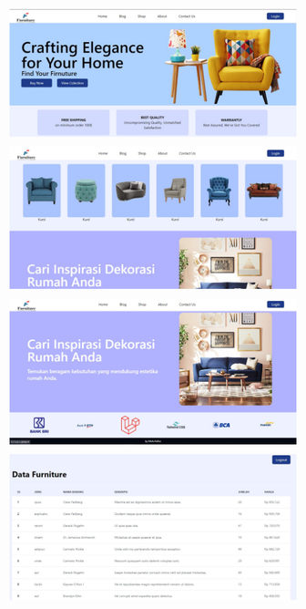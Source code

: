 <p align="center"><img src="https://github.com/Hafizz7/framework-Furniture-Shop/blob/main/public/assets/images/FurniturePage1.jpg"></p>
<p align="center"><img src="https://github.com/Hafizz7/framework-Furniture-Shop/blob/main/public/assets/images/FurniturePage2.jpg"></p>
<p align="center"><img src="https://github.com/Hafizz7/framework-Furniture-Shop/blob/main/public/assets/images/FurniturePage3.jpg"></p>
<p align="center"><img src="https://github.com/Hafizz7/framework-Furniture-Shop/blob/main/public/assets/images/Daftar Barang.jpg"></p>
